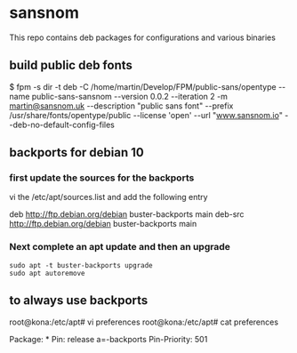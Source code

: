# sansnom
This repo contains deb packages for configurations and various binaries

## build public deb fonts

$ fpm -s dir -t deb -C /home/martin/Develop/FPM/public-sans/opentype --name public-sans-sansnom --version 0.0.2 --iteration 2 -m martin@sansnom.uk   --description "public sans font" --prefix /usr/share/fonts/opentype/public --license 'open' --url "www.sansnom.io" --deb-no-default-config-files



## backports for debian 10

### first update the sources for the backports

vi the  /etc/apt/sources.list and add the following entry

deb http://ftp.debian.org/debian buster-backports main
deb-src http://ftp.debian.org/debian buster-backports main

### Next complete an apt update and then an upgrade
  
  ```sudo apt update
  sudo apt -t buster-backports upgrade
  sudo apt autoremove
  ```
## to always use backports
root@kona:/etc/apt# vi preferences
root@kona:/etc/apt# cat preferences

Package: *
Pin: release a=<release>-backports
Pin-Priority: 501
